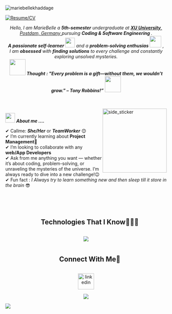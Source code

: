 <p align="left"> <img src="https://komarev.com/ghpvc/?username=mariebellekhaddage&label=Profile%20views&color=0e75b6&style=flat" alt="mariebellekhaddage" /> </p>

[![Resume/CV](https://img.shields.io/badge/📄_Resume-CV-blue)](MarieBelleKhaddageCV.pdf)


<p align="center">
  <em>
    Hello, I am MarieBelle a <b>5th-semester</b> undergraduate at <a href="[https://xu-university.com]"> <b>XU University</b>, Postdam, Germany </a> pursuing <b> Coding & Software Engineering </b>. <br>
    <b>A passionate self-learner</b> <img src="https://github.com/TheDudeThatCode/TheDudeThatCode/blob/master/Assets/Developer.gif" width="30px"> and a <b>problem-solving enthusias</b>&nbsp;<img src="https://github.com/TheDudeThatCode/TheDudeThatCode/blob/master/Assets/Designer.gif" width="36px">&nbsp,
    <br>I am <b>obsessed</b> with <b>finding solutions</b> to every challenge and constantly exploring unsolved mysteries. 
  </em> 
  <br>
  <img src="https://media.giphy.com/media/gH3LO09IOiZIqePwv9/giphy.gif" width="50" /> <b><i align="center">Thought : "Every problem is a gift—without them, we wouldn’t grow."
– Tony Robbins!”</i></b> <img src="https://media.giphy.com/media/qjqUcgIyRjsl2/giphy.gif" width="50" />
</p>
<br><br>
<img align="right" width=200px height=200px alt="side_sticker" src="https://media.giphy.com/media/TEnXkcsHrP4YedChhA/giphy.gif" />

<img src="https://media.giphy.com/media/iY8CRBdQXODJSCERIr/giphy.gif" width="30px">&nbsp;***About me ....***

✔ Callme: ***She/Her*** or ***TeamWorker*** 😊 <br>
✔ I’m currently learning about **Project Management**🥰<br>
✔ I’m looking to collaborate with any **web/App Developers**<br>
✔ Ask from me anything you want — whether it’s about coding, problem-solving, or unraveling the mysteries of the universe. I’m always ready to dive into a new challenge!😉<br>
✔ Fun fact : *I Always try to learn something new and then sleep till it store in the brain* 😎<br><br><br><br>

 
<!--h1 without bottom border-->
<div id="user-content-toc">
  <ul align="center">
    <summary><h2 style="display: inline-block">Technologies That I Know👨🏻‍💻</h2></summary>
  </ul>
</div>
<!--tech stack icons-->
<p align="center">
  <a href="https://skillicons.dev">
    <img src="https://skillicons.dev/icons?i=git,aws,css,discord,docker,express,figma,github,html,java,js,md,mysql,nodejs,postman,bootstrap,eclipse,fastapi,express,py,react,java,kotlin,vscode,gmail,gradle,kafka,instagram,ktor,linkedin,netlify,nextjs,notion,npm,blender,postman,twitter kubernetes&perline=14" />
  </a>
</p>


<!-- Connect with me -->
<!--h2 without bottom border-->
<div id="user-content-toc">
  <ul align="center">
    <summary><h2 style="display: inline-block">Connect With Me🤝</h2></summary>
  </ul>
</div>

<!--icons and links-->

<p align="center">
<a href="https://www.linkedin.com/in/mariebellekhaddage/" target="blank"><img align="center" src="https://user-images.githubusercontent.com/88904952/234979284-68c11d7f-1acc-4f0c-ac78-044e1037d7b0.png" alt="linkedin" height="50" width="50" /></a>
</p>


<!--profile visit count-->
<div align="center">
  
[![](https://visitcount.itsvg.in/api?id=1010nishant&icon=3&color=6)](https://visitcount.itsvg.in)
  
</div>


<!--horizontal divider(gradiant)-->
<img src="https://user-images.githubusercontent.com/73097560/115834477-dbab4500-a447-11eb-908a-139a6edaec5c.gif">

